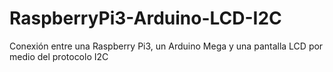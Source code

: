 # RaspberryPi3-Arduino-LCD-I2C
Conexión entre una Raspberry Pi3, un Arduino Mega y una pantalla LCD por medio del protocolo I2C
